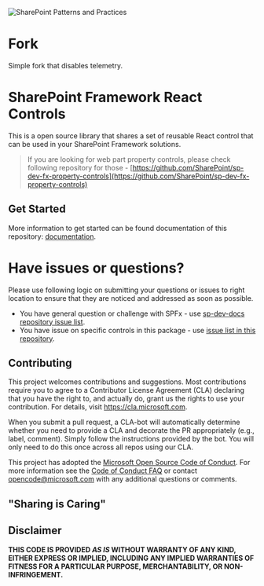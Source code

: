 ![SharePoint Patterns and Practices](https://devofficecdn.azureedge.net/media/Default/PnP/sppnp.png)

# Fork
Simple fork that disables telemetry.

# SharePoint Framework React Controls

This is a open source library that shares a set of reusable React control that can be used in your SharePoint Framework solutions.

> If you are looking for web part property controls, please check following repository for those - [https://github.com/SharePoint/sp-dev-fx-property-controls](https://github.com/SharePoint/sp-dev-fx-property-controls)

## Get Started

More information to get started can be found documentation of this repository: [documentation](https://sharepoint.github.io/sp-dev-fx-controls-react/).

# Have issues or questions?

Please use following logic on submitting your questions or issues to right location to ensure that they are noticed and addressed as soon as possible.

* You have general question or challenge with SPFx - use [sp-dev-docs repository issue list](https://github.com/SharePoint/sp-dev-docs/issues).
* You have issue on specific controls in this package - use [issue list in this repository](https://github.com/SharePoint/sp-dev-fx-controls-react/issues).


## Contributing

This project welcomes contributions and suggestions.  Most contributions require you to agree to a
Contributor License Agreement (CLA) declaring that you have the right to, and actually do, grant us
the rights to use your contribution. For details, visit https://cla.microsoft.com.

When you submit a pull request, a CLA-bot will automatically determine whether you need to provide
a CLA and decorate the PR appropriately (e.g., label, comment). Simply follow the instructions
provided by the bot. You will only need to do this once across all repos using our CLA.

This project has adopted the [Microsoft Open Source Code of Conduct](https://opensource.microsoft.com/codeofconduct/).
For more information see the [Code of Conduct FAQ](https://opensource.microsoft.com/codeofconduct/faq/) or
contact [opencode@microsoft.com](mailto:opencode@microsoft.com) with any additional questions or comments.

## "Sharing is Caring"

## Disclaimer

**THIS CODE IS PROVIDED *AS IS* WITHOUT WARRANTY OF ANY KIND, EITHER EXPRESS OR IMPLIED, INCLUDING ANY IMPLIED WARRANTIES OF FITNESS FOR A PARTICULAR PURPOSE, MERCHANTABILITY, OR NON-INFRINGEMENT.**

